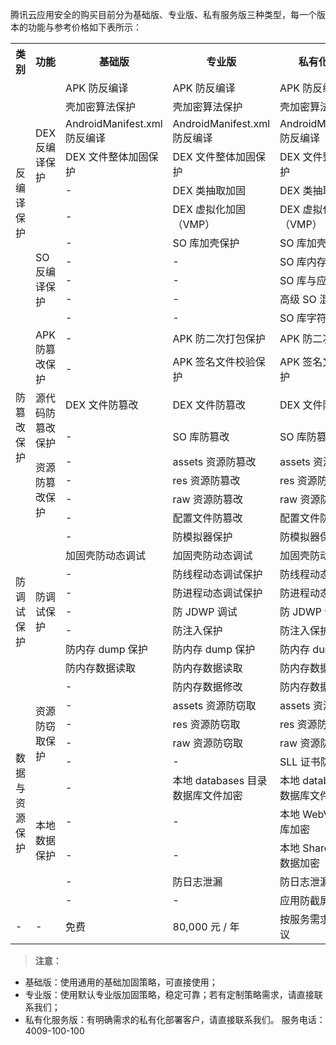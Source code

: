 腾讯云应用安全的购买目前分为基础版、专业版、私有服务版三种类型，每一个版本的功能与参考价格如下表所示：

<table>
<tbody>
<tr><th>类别</th>
<th>功能</th>
<th>基础版</th>
<th>专业版</th>
<th>私有化服务版</th></tr>
<tr>
<td rowspan=11 >反编译保护</td>
<td rowspan=6 >DEX 反编译保护</td>
<td >APK 防反编译</td>
<td >APK 防反编译</td>
<td >APK 防反编译</td>
</tr>
<tr>
<td >壳加密算法保护</td>
<td >壳加密算法保护</td>
<td >壳加密算法保护</td>
</tr>
<tr>
<td >AndroidManifest.xml 防反编译</td>
<td >AndroidManifest.xml 防反编译</td>
<td >AndroidManifest.xml 防反编译</td>
</tr>
<tr>
<td >DEX 文件整体加固保护</td>
<td >DEX 文件整体加固保护</td>
<td >DEX 文件整体加固保护</td>
</tr>
<tr>
<td >-</td>
<td >DEX 类抽取加固</td>
<td >DEX 类抽取加固</td>
</tr>
<tr>
<td >-</td>
<td >DEX 虚拟化加固（VMP）</td>
<td >DEX 虚拟化加固（VMP）</td>
</tr>
<tr>
<td rowspan=5>SO 反编译保护</td>
<td >-</td>
<td >SO 库加壳保护</td>
<td >SO 库加壳保护</td>
</tr>
<tr>
<td >-</td>
<td >-</td>
<td >SO 库内存动态清除</td>
</tr>
<tr>
<td >-</td>
<td >-</td>
<td >SO 库与应用绑定保护</td>
</tr>
<tr>
<td >-</td>
<td >-</td>
<td >高级 SO 混淆保护</td>
</tr>
<tr>
<td >-</td>
<td >-</td>
<td >SO 库字符串加密</td>
</tr>
<tr>
<td rowspan=8>防篡改保护</td>
<td rowspan=2>APK 防篡改保护</td>
<td >-</td>
<td >APK 防二次打包保护</td>
<td >APK 防二次打包保护</td>
</tr>
<tr>
<td >-</td>
<td >APK 签名文件校验保护	</td>
<td >APK 签名文件校验保护	</td>
</tr>
<tr>
<td rowspan=2>源代码防篡改保护</td>
<td >DEX 文件防篡改</td>
<td >DEX 文件防篡改</td>
<td >DEX 文件防篡改</td>
</tr>
<tr>
<td >-</td>
<td >	SO 库防篡改</td>
<td >SO 库防篡改</td>
</tr>
<tr>
<td rowspan=4>资源防篡改保护</td>
<td >-</td>
<td >assets 资源防篡改</td>
<td >assets 资源防篡改</td>
</tr>
<tr>
<td >-</td>
<td >res 资源防篡改</td>
<td >res 资源防篡改</td>
</tr>
<tr>
<td >-</td>
<td >raw 资源防篡改</td>
<td >raw 资源防篡改</td>
</tr>
<tr>
<td >-</td>
<td >配置文件防篡改</td>
<td >配置文件防篡改</td>
</tr>
<tr>
<td rowspan=9>防调试保护</td>
<td rowspan=9>防调试保护</td>
<td >-</td>
<td >防模拟器保护</td>
<td >防模拟器保护</td>
</tr>
<tr>
<td >加固壳防动态调试</td>
<td >加固壳防动态调试</td>
<td >加固壳防动态调试</td>
</tr>
<tr>
<td >-</td>
<td >防线程动态调试保护</td>
<td >防线程动态调试保护</td>
</tr>
<tr>
<td >-</td>
<td >防进程动态调试保护</td>
<td >防进程动态调试保护</td>
</tr>
<tr>
<td >-</td>
<td >防 JDWP 调试</td>
<td >防 JDWP 调试</td>
</tr>
<tr>
<td >-</td>
<td >防注入保护</td>
<td >防注入保护</td>
</tr>
<tr>
<td >防内存 dump 保护</td>
<td >防内存 dump 保护</td>
<td >防内存 dump 保护</td>
</tr>
<tr>
<td >防内存数据读取</td>
<td >防内存数据读取</td>
<td >防内存数据读取</td>
</tr>
<tr>
<td >-</td>
<td >防内存数据修改</td>
<td >防内存数据修改</td>
</tr>
<tr>
<td rowspan=9>数据与资源保护</td>
<td rowspan=4>资源防窃取保护</td>
<td >-</td>
<td >assets 资源防窃取</td>
<td >assets 资源防窃取</td>
</tr>
<tr>
<td >-</td>
<td >res 资源防窃取</td>
<td >res 资源防窃取</td>
</tr>
<tr>
<td >-</td>
<td >raw 资源防窃取</td>
<td >raw 资源防窃取</td>
</tr>
<tr>
<td >-</td>
<td >-</td>
<td >SLL 证书防窃取</td>
</tr>
<tr>
<td rowspan=5>本地数据保护</td>
<td >-</td>
<td >本地 databases 目录数据库文件加密</td>
<td >本地 databases 目录数据库文件加密</td>
</tr>
<tr>
<td >-</td>
<td >-</td>
<td >本地 WebView 数据库加密</td>
</tr>
<tr>
<td >-</td>
<td >-</td>
<td >本地 SharePference 数据加密</td>
</tr>
<tr>
<td >-</td>
<td >	防日志泄漏</td>
<td >	防日志泄漏</td>
</tr>
<tr>
<td >-</td>
<td >-</td>
<td >	应用防截屏 / 录屏</td>
</tr>
<tr>
<td >-</td>
<td >-</td>
<td >免费</td>
<td >80,000 元 / 年</td>
<td >按服务需求，价格面议</td>
</tr>
</tbody>
</table>

>**注意：**
- 基础版：使用通用的基础加固策略，可直接使用；
- 专业版：使用默认专业版加固策略，稳定可靠；若有定制策略需求，请直接联系我们；
- 私有化服务版：有明确需求的私有化部署客户，请直接联系我们。
服务电话：4009-100-100
